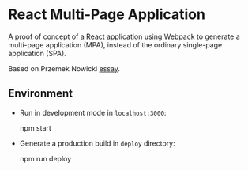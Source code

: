 # React Multi-Page Application

A proof of concept of a [React](https://reactjs.org/) application using [Webpack](https://webpack.js.org/) to generate a multi-page application (MPA), instead of the ordinary single-page application (SPA).

Based on Przemek Nowicki [essay](https://itnext.io/building-multi-page-application-with-react-f5a338489694).

## Environment

* Run in development mode in `localhost:3000`:

    npm start

* Generate a production build in `deploy` directory:

    npm run deploy